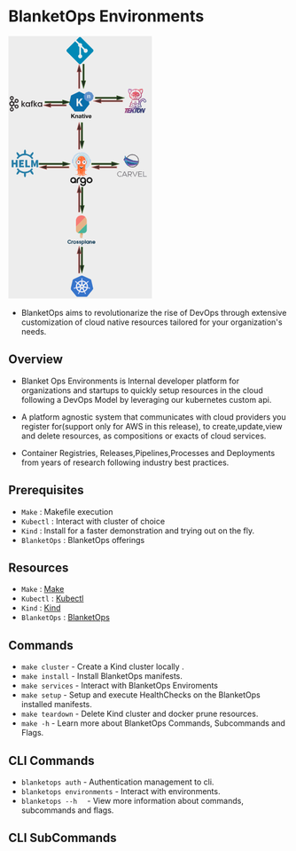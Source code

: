 # BlanketOps Environments

![Image title](images/Screenshot.png)

* BlanketOps aims to revolutionarize the rise of DevOps through extensive customization of cloud native resources tailored for your organization's needs.


## Overview

* Blanket Ops Environments is Internal developer platform for organizations and startups to quickly setup resources in the cloud following a DevOps Model by leveraging our kubernetes custom api.

* A platform agnostic system that communicates with cloud providers you register for(support only for AWS in this release), to create,update,view and delete resources, as compositions or exacts of cloud services. 

* Container Registries, Releases,Pipelines,Processes and Deployments from years of research following industry best practices.

## Prerequisites

* `Make`    : Makefile execution
* `Kubectl` : Interact with cluster of choice
* `Kind`    : Install for a faster demonstration and trying out on the fly.
* `BlanketOps` : BlanketOps offerings

## Resources

* `Make`    : [Make](https://gnu.org/software/make/)
* `Kubectl` : [Kubectl](https://kubernetes.io/docs/reference/kubectl/)
* `Kind`    : [Kind](https://kind.sigs.k8s.io/)
* `BlanketOps` : [BlanketOps](https://blanketops/co.za/)

## Commands

* `make cluster`  - Create a Kind cluster locally .
* `make install`  - Install BlanketOps manifests.
* `make services` - Interact with BlanketOps Enviroments
* `make setup`    - Setup and execute HealthChecks on the BlanketOps installed manifests.
* `make teardown` - Delete Kind cluster and docker prune resources.
* `make -h`       - Learn more about BlanketOps Commands, Subcommands and Flags.


## CLI Commands

* `blanketops auth`   - Authentication management to cli.
* `blanketops environments` -  Interact with environments.
* `blanketops --h  ` -  View more information about commands, subcommands and flags.

## CLI SubCommands

<!-- ## Project layout

    mkdocs.yml    # The configuration file.
    docs/
        index.md  # The documentation homepage.
        ...       # Other markdown pages, images and other files. -->
